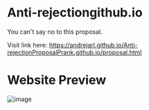 # Anti-rejectiongithub.io
You can't say no to this proposal.                                                                                                                                       

Visit link here: https://andrejarl.github.io/Anti-rejectionProposalPrank.github.io/proposal.html
# Website Preview 
![image](https://user-images.githubusercontent.com/104331025/233835094-89883a1e-d881-485f-933d-53adf6f938c4.png)
